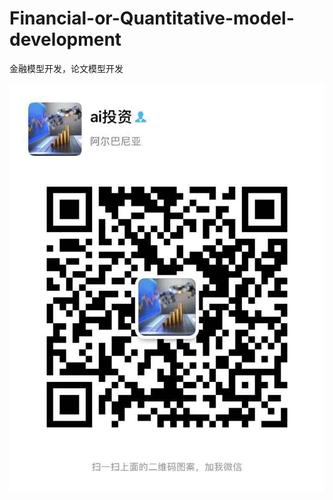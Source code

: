 # Financial-or-Quantitative-model-development
金融模型开发，论文模型开发


![image](https://github.com/jinhuli/Financial-or-Quantitative-model-development/blob/main/weichat.jpg)
